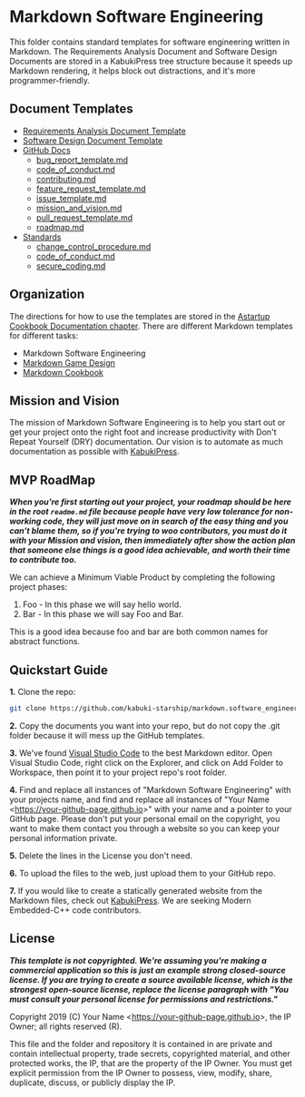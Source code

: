 # Markdown Software Engineering

This folder contains standard templates for software engineering written in Markdown. The Requirements Analysis Document and Software Design Documents are stored in a KabukiPress tree structure because it speeds up Markdown rendering, it helps block out distractions, and it's more programmer-friendly.

## Document Templates

* [Requirements Analysis Document Template](./rad/readme.md)
* [Software Design Document Template](./sdd/readme.md)
* [GitHub Docs](./docs/readme.md)
  * [bug_report_template.md](./docs/bug_report_template.md)
  * [code_of_conduct.md](./docs/code_of_conduct.md)
  * [contributing.md](./docs/contributing.md)
  * [feature_request_template.md](./docs/feature_request_template.md)
  * [issue_template.md](./docs/issue_template.md)
  * [mission_and_vision.md](./docs/mission_and_vision.md)
  * [pull_request_template.md](./docs/pull_request_template.md)
  * [roadmap.md](./docs/roadmap.md)
* [Standards](./standards/readme.md)
  * [change_control_procedure.md](./standards/change_control_procedure.md)
  * [code_of_conduct.md](./standards/code_of_conduct.md)
  * [secure_coding.md](./standards/secure_coding.md)

## Organization

 The directions for how to use the templates are stored in the [Astartup Cookbook Documentation chapter](https://github.com/kabuki-starship/astartup.cookbook/doc/markdown_templates/readme.md). There are different Markdown templates for different tasks:

* Markdown Software Engineering
* [Markdown Game Design](https://github.com/kabuki-starship/markdown.game_dev)
* [Markdown Cookbook](https://github.com/kabuki-starship/markdown.cookbook)

## Mission and Vision

The mission of Markdown Software Engineering is to help you start out or get your project onto the right foot and increase productivity with Don't Repeat Yourself (DRY) documentation. Our vision is to automate as much documentation as possible with [KabukiPress](https://github.com/kabuki-starship/kabuki.press).

## MVP RoadMap

***When you're first starting out your project, your roadmap should be here in the root `readme.md` file because people have very low tolerance for non-working code, they will just move on in search of the easy thing and you can't blame them, so if you're trying to woo contributors, you must do it with your Mission and vision, then immediately after show the action plan that someone else things is a good idea achievable, and worth their time to contribute too.***

We can achieve a Minimum Viable Product by completing the following project phases:

1. Foo - In this phase we will say hello world.
1. Bar - In this phase we will say Foo and Bar.

This is a good idea because foo and bar are both common names for abstract functions.

## Quickstart Guide

**1.** Clone the repo:

```BASH
git clone https://github.com/kabuki-starship/markdown.software_engineering.git
```

**2.** Copy the documents you want into your repo, but do not copy the .git folder because it will mess up the GitHub templates.

**3.** We've found [Visual Studio Code](code.visualstudio.com) to the best Markdown editor. Open Visual Studio Code, right click on the Explorer, and click on Add Folder to Workspace, then point it to your project repo's root folder.

**4.** Find and replace all instances of "Markdown Software Engineering" with your projects name, and find and replace all instances of "Your Name <<https://your-github-page.github.io>>" with your name and a pointer to your GitHub page. Please don't put your personal email on the copyright, you want to make them contact you through a website so you can keep your personal information private.

**5.** Delete the lines in the License you don't need.

**6.** To upload the files to the web, just upload them to your GitHub repo.

**7.** If you would like to create a statically generated website from the Markdown files, check out [KabukiPress](https://github.com/kabuki-starship/kabukipress). We are seeking Modern Embedded-C++ code contributors.

## License

***This template is not copyrighted. We're assuming you're making a commercial application so this is just an example strong closed-source license. If you are trying to create a source available license, which is the strongest open-source license, replace the license paragraph with "You must consult your personal license for permissions and restrictions."***

Copyright 2019 (C) Your Name <<https://your-github-page.github.io>>, the IP Owner; all rights reserved (R).

This file and the folder and repository it is contained in are private and contain intellectual property, trade secrets, copyrighted material, and other protected works, the IP, that are the property of the IP Owner. You must get explicit permission from the IP Owner to possess, view, modify, share, duplicate, discuss, or publicly display the IP.
